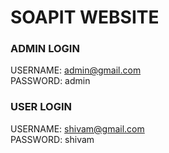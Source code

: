 # SOAPIT WEBSITE

### ADMIN LOGIN

USERNAME: admin@gmail.com <br />
PASSWORD: admin

### USER LOGIN

USERNAME: shivam@gmail.com <br />
PASSWORD: shivam
